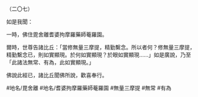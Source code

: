 （二〇七）

如是我聞：

一時，佛住毘舍離耆婆拘摩羅藥師菴羅園。

爾時，世尊告諸比丘：「當修無量三摩提，精勤繫念。所以者何？修無量三摩提，精勤繫念已，則如實顯現。於何如實顯現？於眼如實顯現……」如是廣說，乃至「此諸法無常、有為，此如實顯現。」

佛說此經已，諸比丘聞佛所說，歡喜奉行。

#地名/毘舍離
#地名/耆婆拘摩羅藥師菴羅園
#無量三摩提
#無常
#有為
